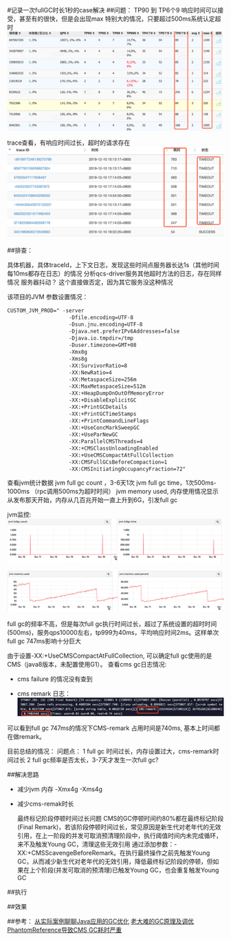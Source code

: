 #记录一次fullGC时长1秒的case解决
##问题：
TP90 到 TP6个9 响应时间可以接受，甚至有的很快，但是会出现max 特别大的情况，只要超过500ms系统认定超时
![](../img/post_tp99.png)

trace查看，有响应时间过长，超时的请求存在
![](../img/post_react_time.png)

##排查：

具体机器，具体traceId，上下文日志，发现这些时间点服务器长达1s（其他时间每10ms都存在日志）的情况
分析qcs-driver服务其他超时方法的日志，存在同样情况
服务器抖动？ 这个直接做否定，因为其它服务没这种情况


该项目的JVM 参数设置情况：
```
CUSTOM_JVM_PROD=" -server
                    -Dfile.encoding=UTF-8
                    -Dsun.jnu.encoding=UTF-8
                    -Djava.net.preferIPv6Addresses=false
                    -Djava.io.tmpdir=/tmp
                    -Duser.timezone=GMT+08
                    -Xmx8g
                    -Xms8g
                    -XX:SurvivorRatio=8
                    -XX:NewRatio=4
                    -XX:MetaspaceSize=256m
                    -XX:MaxMetaspaceSize=512m
                    -XX:+HeapDumpOnOutOfMemoryError
                    -XX:+DisableExplicitGC
                    -XX:+PrintGCDetails
                    -XX:+PrintGCTimeStamps
                    -XX:+PrintCommandLineFlags
                    -XX:+UseConcMarkSweepGC
                    -XX:+UseParNewGC
                    -XX:ParallelCMSThreads=4
                    -XX:+CMSClassUnloadingEnabled
                    -XX:+UseCMSCompactAtFullCollection
                    -XX:CMSFullGCsBeforeCompaction=1
                    -XX:CMSInitiatingOccupancyFraction=72"
```

查看jvm统计数据
jvm full gc count ，3-6天1次
jvm full gc time，1次500ms-1000ms （rpc调用500ms为超时时间）
jvm memory used, 内存使用情况显示从发布那天开始，内存从几百兆开始一直上升到6G，引发full gc

jvm监控:
![full gc情况](../img/post_full_gc.png)

![内存使用情况](../img/post_mem_used.png)

full gc的频率不高，但是每次full gc执行时间过长，超过了系统设置的超时时间(500ms)，服务qps10000左右，tp999为40ms，平均响应时间2ms。这样单次full gc 747ms影响十分巨大

由于设置-XX:+UseCMSCompactAtFullCollection, 可以确定full gc使用的是CMS（java8版本，未配置使用G1）。
查看cms gc日志情况:
- cms failure 的情况没有查到

- cms remark 日志：
![gc日志](../img/post_cms_remark.png)

可以看到full gc 747ms的情况下CMS-remark 占用时间是740ms, 基本上时间都在做remark。

目前总结的情况：
问题点：
1 full gc 时间过长，内存设置过大，cms-remark时间过长
2 full gc频率是否太长，3-7天才发生一次full gc?

##解决思路
* 减少jvm 内存
    -Xmx4g
    -Xms4g
* 减少cms-remak时长
    
    最终标记阶段停顿时间过长问题
    CMS的GC停顿时间约80%都在最终标记阶段(Final Remark)，若该阶段停顿时间过长，常见原因是新生代对老年代的无效引用，在上一阶段的并发可取消预清理阶段中，执行阈值时间内未完成循环，来不及触发Young GC，清理这些无效引用
    通过添加参数：-XX:+CMSScavengeBeforeRemark。在执行最终操作之前先触发Young GC，从而减少新生代对老年代的无效引用，降低最终标记阶段的停顿，但如果在上个阶段(并发可取消的预清理)已触发Young GC，也会重复触发Young GC

##执行

##效果


##参考：
[从实际案例聊聊Java应用的GC优化](https://tech.meituan.com/2017/12/29/jvm-optimize.html)
[老大难的GC原理及调优](https://juejin.im/post/5b6b986c6fb9a04fd1603f4a)
[PhantomReference导致CMS GC耗时严重](https://www.jianshu.com/p/6d37afd1f072)
